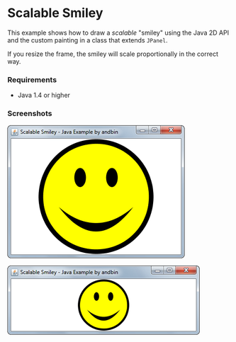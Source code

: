 # Scalable Smiley

This example shows how to draw a *scalable* "smiley" using the Java 2D API and the
custom painting in a class that extends `JPanel`.

If you resize the frame, the smiley will scale proportionally in the correct way.

### Requirements

* Java 1.4 or higher

### Screenshots

![Screenshot 1](screenshot-01.png "Screenshot 1")

![Screenshot 2](screenshot-02.png "Screenshot 2")
